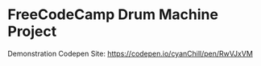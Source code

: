 # FreeCodeCamp Drum Machine Project

Demonstration Codepen Site: https://codepen.io/cyanChill/pen/RwVJxVM
